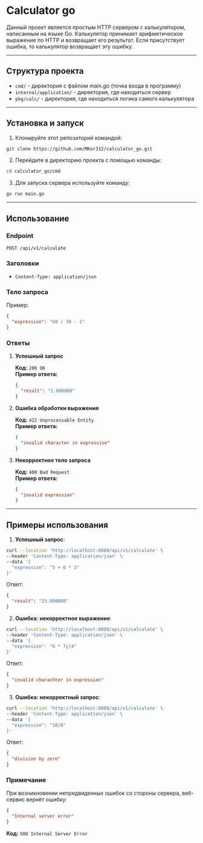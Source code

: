 # Сalculator go

Данный проект является простым HTTP сервером с калькулятором, написанным на языке Go. Калькулятор принимает арифметическое выражение по HTTP и возвращает его результат. Если присутствует ошибка, то калькулятор возвращает эту ошибку.

---

## Структура проекта

- `cmd/` - директория с файлом main.go (точка входа в программу)
- `internal/application/` - директория, где находиться сервер
- `pkg/calc/` - директория, где находиться логика самого калькулятора

---

## Установка и запуск

1. Клонируйте этот репозиторий командой:

```bash
git clone https://github.com/MKor312/calculator_go.git
```

2. Перейдите в директорию проекта с помощью команды:

```bash
cd calculator_go/cmd
```

3. Для запуска сервера используйте команду:

```bash
go run main.go
```

---

## Использование

### Endpoint

```
POST /api/v1/calculate
```

### Заголовки

- `Content-Type: application/json`

### Тело запроса

Пример:

```json
{
  "expression": "60 / 30 - 1"
}
```

### Ответы

1. **Успешный запрос**

   **Код:** `200 OK`  
   **Пример ответа:**

   ```json
   {
     "result": "1.000000"
   }
   ```

2. **Ошибка обработки выражения**

   **Код:** `422 Unprocessable Entity`  
   **Пример ответа:**

   ```json
   {
     "invalid character in expression"
   }
   ```

3. **Некорректное тело запроса**

   **Код:** `400 Bad Request`  
   **Пример ответа:**

   ```json
   {
     "invalid expression"
   }
   ```

---

## Примеры использования

1. **Успешный запрос**:

```bash
curl --location 'http://localhost:8080/api/v1/calculate' \
--header 'Content-Type: application/json' \
--data '{
  "expression": "5 + 6 * 3"
}'
```

Ответ:

```json
{
  "result": "23.000000"
}
```

2. **Ошибка: некорректное выражение**:

```bash
curl --location 'http://localhost:8080/api/v1/calculate' \
--header 'Content-Type: application/json' \
--data '{
  "expression": "6 * 7y[4"
}'
```

Ответ:

```json
{
  "invalid charachter in expression"
}
```

3. **Ошибка: некорректный запрос**:

```bash
curl --location 'http://localhost:8080/api/v1/calculate' \
--header 'Content-Type: application/json' \
--data '{
  "expression": "10/0"
}'
```

Ответ:

```json
{
  "division by zero"
}
```

### Примечание

При возникновении непредвиденных ошибок со стороны сервера, веб-сервис вернёт ошибку:

```json
{
  "Internal server error"
}
``` 
**Код:** `500 Internal Server Error`
